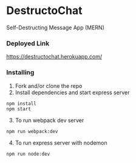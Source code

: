 # DestructoChat
Self-Destructing Message App (MERN)

### Deployed Link
https://destructochat.herokuapp.com/

### Installing
1. Fork and/or clone the repo
2. Install dependencies and start express server
```
npm install
npm start
```
3. To run webpack dev server
```
npm run webpack:dev
```
4. To run express server with nodemon
```
npm run node:dev
```